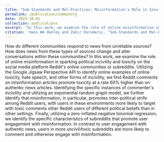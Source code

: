 ```yaml
---
title: "Sub-Standards and Mal-Practices: Misinformation's Role in Insular, Polarized, and Toxic Interactions"
permalink: /publication/community
date: 2023-10-01
collection: publications
excerpt: "In this work, we examine the role of online misinformation in sparking political incivility and toxicity on the social media platform Reddit's online communities or subreddits."
citation: 'Hans WA Hanley and Zakir Durumeric. "Sub-Standards and Mal-Practices: Misinformations Role in Insular, Polarized, and Toxic Interactions." (2023).'
---
```

How do different communities respond to news from unreliable sources? How does news from these types of sources change and alter conversations within these communities? In this work, we examine the role of online misinformation in sparking political incivility and toxicity on the social media platform Reddit's online communities or subreddits. Utilizing the Google Jigsaw Perspective API to identify online examples of online toxicity, hate speech, and other forms of incivility, we find Reddit comments on misinformation articles promote toxicity at a rate 60\% higher than on authentic news articles. Identifying the specific instances of commenter's incivility and utilizing an exponential random graph model, we further identify that misinformation, in particular, promotes inter-political strife among Reddit users, with users in these environments more likely to target with toxic comments other Reddit users of different political beliefs than in other settings. Finally, utilizing a zero-inflated negative binomial regression, we identify the specific characteristics of subreddits that promote user engagement with misinformation. In contrast to user engagement with authentic news, users in more uncivil/toxic subreddits are more likely to comment and otherwise engage with misinformation. 
